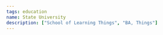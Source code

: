 ```yaml
---
tags: education
name: State University
description: ["School of Learning Things", "BA, Things"]
---
```


